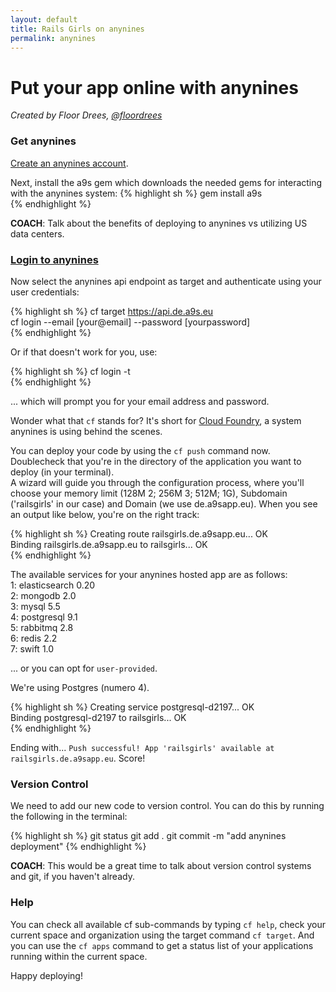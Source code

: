 ```yaml
---
layout: default
title: Rails Girls on anynines
permalink: anynines
---
```


# Put your app online with anynines

*Created by Floor Drees, [@floordrees](https://twitter.com/floordrees)*

### Get anynines

[Create an anynines account](http://anynines.com/).

Next, install the a9s gem which downloads the needed gems for interacting with the anynines system:
{% highlight sh %}
gem install a9s  
{% endhighlight %}

__COACH__: Talk about the benefits of deploying to anynines vs utilizing US data centers.


### [Login to anynines](https://support.anynines.com/entries/24083808-How-to-deploy-your-apps-on-anynines)

Now select the anynines api endpoint as target and authenticate using your user credentials:

{% highlight sh %}
cf target https://api.de.a9s.eu  
cf login --email [your@email] --password [yourpassword]  
{% endhighlight %}


Or if that doesn't work for you, use:

{% highlight sh %}
cf login -t  
{% endhighlight %}

... which will prompt you for your email address and password.

Wonder what that `cf` stands for? It's short for [Cloud Foundry](http://www.cloudfoundry.com/), a system anynines is using behind the scenes.

You can deploy your code by using the `cf push` command now. Doublecheck that you're in the directory of the application you want to deploy (in your terminal).  
A wizard will guide you through the configuration process, where you'll choose your memory limit (128M 2; 256M 3; 512M; 1G), Subdomain ('railsgirls' in our case) and Domain (we use de.a9sapp.eu). When you see an output like below, you're on the right track:

{% highlight sh %}
Creating route railsgirls.de.a9sapp.eu... OK   
Binding railsgirls.de.a9sapp.eu to railsgirls... OK  
{% endhighlight %}

The available services for your anynines hosted app are as follows:  
1: elasticsearch 0.20  
2: mongodb 2.0  
3: mysql 5.5  
4: postgresql 9.1  
5: rabbitmq 2.8  
6: redis 2.2  
7: swift 1.0  

... or you can opt for `user-provided`.

We're using Postgres (numero 4).

{% highlight sh %}
Creating service postgresql-d2197... OK  
Binding postgresql-d2197 to railsgirls... OK  
{% endhighlight %}

Ending with... `Push successful! App 'railsgirls' available at railsgirls.de.a9sapp.eu`. Score!

### Version Control

We need to add our new code to version control. You can do this by running the following in the terminal:

{% highlight sh %}
git status
git add .
git commit -m "add anynines deployment"
{% endhighlight %}

__COACH__: This would be a great time to talk about version control systems and git, if you haven't already.

### Help

You can check all available cf sub-commands by typing `cf help`, check your current space and organization using the target command `cf target`. And you can use the `cf apps` command to get a status list of your applications running within the current space.

Happy deploying!
